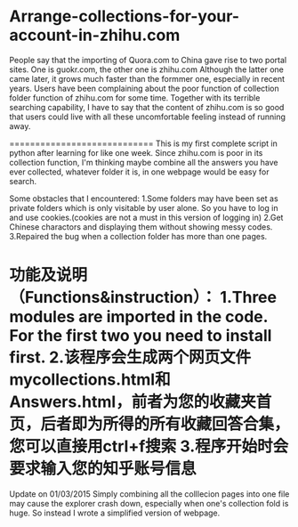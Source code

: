 Arrange-collections-for-your-account-in-zhihu.com
=================================================
People say that the importing of Quora.com to China gave rise to two portal sites. One is guokr.com, the other one is zhihu.com
Although the latter one came later, it grows much faster than the formmer one, especially in recent years.
Users have been complaining about the poor function of collection folder function of zhihu.com for some time.
Together with its terrible searching capability, I have to say that the content of zhihu.com is so good that users could live with all these uncomfortable feeling instead of running away.

============================
This is my first complete script in python after learning for like one week. Since zhihu.com is poor in its collection function, I'm thinking maybe combine all the answers you have ever collected, whatever folder it is, in one webpage would be easy for search.

Some obstacles that I encountered:
1.Some folders may have been set as private folders which is only visitable by user alone. So you have to log in and use cookies.(cookies are not a must in this version of logging in)
2.Get Chinese charactors and displaying them without showing messy codes.
3.Repaired the bug when a collection folder has more than one pages.

功能及说明（Functions&instruction）：
1.Three modules are imported in the code. For the first two you need to install first.
2.该程序会生成两个网页文件mycollections.html和Answers.html，前者为您的收藏夹首页，后者即为所得的所有收藏回答合集，您可以直接用ctrl+f搜索
3.程序开始时会要求输入您的知乎账号信息
===============================
Update on 01/03/2015
Simply combining all the colllecion pages into one file may cause the explorer crash down, especially when one's collection fold is huge. So instead I wrote a simplified version of webpage.
